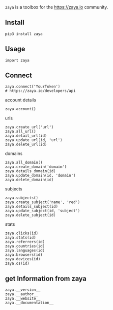 

``zaya`` is a toolbox for the https://zaya.io community.


Install
-------

    pip3 install zaya


Usage
-------------

    import zaya


Connect
-------------

    zaya.connect('YourToken')
    # https://zaya.io/developers/api


account details

    zaya.account()


urls

    zaya.create_url('url')
    zaya.all_url()
    zaya.detail_url(id)
    zaya.update_url(id, 'url')
    zaya.delete_url(id)


domains

    zaya.all_domain()
    zaya.create_domain('domain')
    zaya.details_domain(id)
    zaya.update_domain(id, 'domain')
    zaya.delete_domain(id)


subjects

    zaya.subjects()
    zaya.create_subject('name', 'red')
    zaya.details_subject(id)
    zaya.update_subject(id, 'subject')
    zaya.delete_subject(id)


stats

    zaya.clicks(id)
    zaya.stats(id)
    zaya.referrers(id)
    zaya.countries(id)
    zaya.languages(id)
    zaya.browsers(id)
    zaya.devices(id)
    zaya.os(id)


get Information from zaya
-------

    zaya.__version__
    zaya.__author__
    zaya.__website__
    zaya.__documentation__